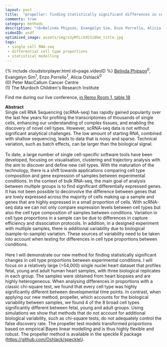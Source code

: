 ```yaml
---
layout: post
title:  "propeller: finding statistically significant differences in cell type proportions in single cell RNA-seq experiments"
comments: true
category: methods
description: "<b>Belinda Phipson, Evangelyn Sim, Enzo Porrello, Alicia Oshlack</b><br/>Single cell RNA Sequencing (scRNA-seq) has rapidly..."
videoID: asdf
optimized_image: assets/img/x2yM7LcXdCSi0bm_title.jpg
tags:
 - single cell RNA-seq
 - differential cell type proportions
 - statistical modelling
---
```

{% include cloudstorplayer.html id=page.videoID %}
<u>Belinda Phipson</u><sup>0</sup>, Evangelyn Sim<sup>1</sup>, Enzo Porrello<sup>1</sup>, Alicia Oshlack<sup>0</sup><br/>
\(0\) Peter MacCallum Cancer Centre<br/>
\(1\) The Murdoch Children's Research Institute

Find me during our live conference, [in Remo Room 1, table 18](https://remo.co)

<b>Abstract</b><br/>
Single cell RNA Sequencing \(scRNA-seq\) has rapidly gained popularity over the last few years for profiling the transcriptomes of thousands of single cells, enhancing our understanding of complex tissues, and enabling the discovery of novel cell types. However, scRNA-seq data is not without significant analytical challenges. The low amount of starting RNA, combined with shallow sequencing, leads to data that is noisy and sparse. Technical variation, such as batch effects, can be larger than the biological signal.<br/> <br/>To date, a large number of single cell-specific software tools have been developed, focusing on visualisation, clustering and trajectory analysis with the aim to discover and define new cell types. With the maturation of the technology, there is a shift towards applications comparing cell type composition and gene expression of samples between experimental conditions. In the context of bulk RNA-seq, the main goal of analysis between multiple groups is to find significant differentially expressed genes. It has not been possible to deconvolve the difference between genes that are lowly expressed across the majority of cells making up a sample and genes that are highly expressed in a small proportion of cells. With scRNA-seq data we can not only compare expression levels between cell types but also  the cell type composition of samples between conditions. Variation in cell type proportions in a sample can be due to differences in capture efficiency and dissociation protocols. In addition, in a designed experiment with multiple samples, there is additional variability due to biological \(sample-to-sample\) variation. These sources of variability need to be taken into account when testing for differences in cell type proportions between conditions. <br/><br/>Here I will demonstrate our new method for finding statistically significant changes in cell type proportions between experimental conditions. I will focus on a relatively large \(&gt;54,000\) single nuclei heart dataset that profiles fetal, young and adult human heart samples, with three biological replicates in each group. The samples were obtained from heart biopsies and are highly heterogeneous. When analysing differences in proportions with a classic chi-square test, we found that every cell type was highly significantly different between developmental time points. In contrast, when applying our new method, propeller, which accounts for the biological variability between samples, we found 4 of the 8 broad cell types significantly different between fetal, young and adult groups. Using simulations we show that methods that do not account for additional biological variability, such as chi-square tests, do not adequately control the false discovery rate. The propeller test models transformed proportions based on empirical Bayes linear modelling and is thus highly flexible and robust. The propeller method is available in the speckle R package \(https://github.com/Oshlack/speckle\).<br/>
